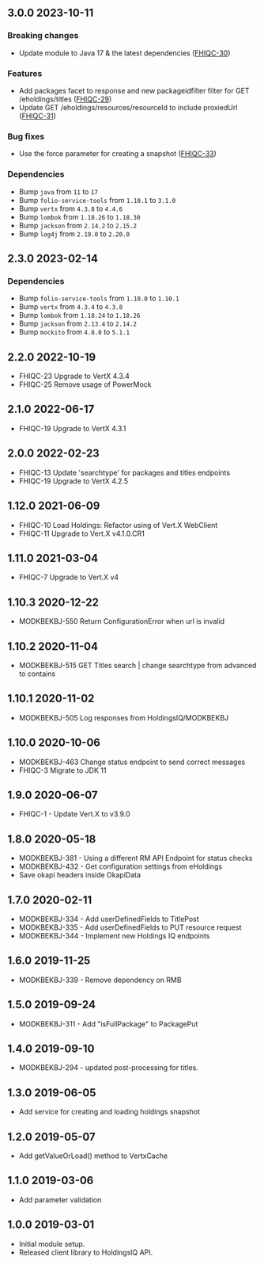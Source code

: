 ## 3.0.0 2023-10-11
### Breaking changes
* Update module to Java 17 & the latest dependencies ([FHIQC-30](https://issues.folio.org/browse/FHIQC-30))

### Features
* Add packages facet to response and new packageidfilter filter for GET /eholdings/titles ([FHIQC-29](https://issues.folio.org/browse/FHIQC-29))
* Update GET /eholdings/resources/resourceId to include proxiedUrl ([FHIQC-31](https://issues.folio.org/browse/FHIQC-31))

### Bug fixes
* Use the force parameter for creating a snapshot ([FHIQC-33](https://issues.folio.org/browse/FHIQC-33))

### Dependencies
* Bump `java` from `11` to `17`
* Bump `folio-service-tools` from `1.10.1` to `3.1.0`
* Bump `vertx` from `4.3.8` to `4.4.6`
* Bump `lombok` from `1.18.26` to `1.18.30`
* Bump `jackson` from `2.14.2` to `2.15.2`
* Bump `log4j` from `2.19.0` to `2.20.0`

## 2.3.0 2023-02-14
### Dependencies
* Bump `folio-service-tools` from `1.10.0` to `1.10.1`
* Bump `vertx` from `4.3.4` to `4.3.8`
* Bump `lombok` from `1.18.24` to `1.18.26`
* Bump `jackson` from `2.13.4` to `2.14.2`
* Bump `mockito` from `4.8.0` to `5.1.1`

## 2.2.0 2022-10-19
* FHIQC-23 Upgrade to VertX 4.3.4
* FHIQC-25 Remove usage of PowerMock

## 2.1.0 2022-06-17
* FHIQC-19 Upgrade to VertX 4.3.1

## 2.0.0 2022-02-23
* FHIQC-13 Update 'searchtype' for packages and titles endpoints
* FHIQC-19 Upgrade to VertX 4.2.5

## 1.12.0 2021-06-09
* FHIQC-10 Load Holdings: Refactor using of Vert.X WebClient
* FHIQC-11 Upgrade to Vert.X v4.1.0.CR1

## 1.11.0 2021-03-04
* FHIQC-7 Upgrade to Vert.X v4

## 1.10.3 2020-12-22
* MODKBEKBJ-550 Return ConfigurationError when url is invalid

## 1.10.2 2020-11-04
* MODKBEKBJ-515 GET Titles search | change searchtype from advanced to contains

## 1.10.1 2020-11-02
* MODKBEKBJ-505 Log responses from HoldingsIQ/MODKBEKBJ

## 1.10.0 2020-10-06
* MODKBEKBJ-463 Change status endpoint to send correct messages
* FHIQC-3 Migrate to JDK 11

## 1.9.0 2020-06-07
* FHIQC-1 - Update Vert.X to v3.9.0

## 1.8.0 2020-05-18
* MODKBEKBJ-381 - Using a different RM API Endpoint for status checks
* MODKBEKBJ-432 - Get configuration settings from eHoldings
* Save okapi headers inside OkapiData

## 1.7.0 2020-02-11
* MODKBEKBJ-334 - Add userDefinedFields to TitlePost
* MODKBEKBJ-335 - Add userDefinedFields to PUT resource request
* MODKBEKBJ-344 - Implement new Holdings IQ endpoints

## 1.6.0 2019-11-25
* MODKBEKBJ-339 - Remove dependency on RMB

## 1.5.0 2019-09-24
* MODKBEKBJ-311 - Add "isFullPackage" to PackagePut

## 1.4.0 2019-09-10
* MODKBEKBJ-294 - updated post-processing for titles. 

## 1.3.0 2019-06-05
* Add service for creating and loading holdings snapshot

## 1.2.0 2019-05-07
* Add getValueOrLoad() method to VertxCache

## 1.1.0 2019-03-06
* Add parameter validation 

## 1.0.0 2019-03-01
* Initial module setup.
* Released client library to HoldingsIQ API.
